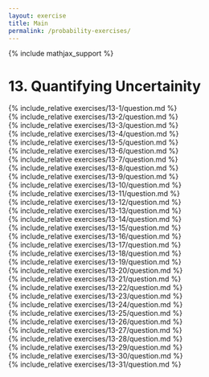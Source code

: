 ```yaml
---
layout: exercise
title: Main
permalink: /probability-exercises/
---
```


{% include mathjax_support %}

# 13. Quantifying Uncertainity

<div><i class="arrow-up loader" data-chapter="probability-exercises" data-exercise="ex_1" data-rating="0"></i></div>
{% include_relative exercises/13-1/question.md %}

<div><i class="arrow-up loader" data-chapter="probability-exercises" data-exercise="ex_2" data-rating="0"></i></div>
{% include_relative exercises/13-2/question.md %}

<div><i class="arrow-up loader" data-chapter="probability-exercises" data-exercise="ex_3" data-rating="0"></i></div>
{% include_relative exercises/13-3/question.md %}

<div><i class="arrow-up loader" data-chapter="probability-exercises" data-exercise="ex_4" data-rating="0"></i></div>
{% include_relative exercises/13-4/question.md %}

<div><i class="arrow-up loader" data-chapter="probability-exercises" data-exercise="ex_5" data-rating="0"></i></div>
{% include_relative exercises/13-5/question.md %}

<div><i class="arrow-up loader" data-chapter="probability-exercises" data-exercise="ex_6" data-rating="0"></i></div>
{% include_relative exercises/13-6/question.md %}

<div><i class="arrow-up loader" data-chapter="probability-exercises" data-exercise="ex_7" data-rating="0"></i></div>
{% include_relative exercises/13-7/question.md %}

<div><i class="arrow-up loader" data-chapter="probability-exercises" data-exercise="ex_8" data-rating="0"></i></div>
{% include_relative exercises/13-8/question.md %}

<div><i class="arrow-up loader" data-chapter="probability-exercises" data-exercise="ex_9" data-rating="0"></i></div>
{% include_relative exercises/13-9/question.md %}

<div><i class="arrow-up loader" data-chapter="probability-exercises" data-exercise="ex_10" data-rating="0"></i></div>
{% include_relative exercises/13-10/question.md %}

<div><i class="arrow-up loader" data-chapter="probability-exercises" data-exercise="ex_11" data-rating="0"></i></div>
{% include_relative exercises/13-11/question.md %}

<div><i class="arrow-up loader" data-chapter="probability-exercises" data-exercise="ex_12" data-rating="0"></i></div>
{% include_relative exercises/13-12/question.md %}

<div><i class="arrow-up loader" data-chapter="probability-exercises" data-exercise="ex_13" data-rating="0"></i></div>
{% include_relative exercises/13-13/question.md %}

<div><i class="arrow-up loader" data-chapter="probability-exercises" data-exercise="ex_14" data-rating="0"></i></div>
{% include_relative exercises/13-14/question.md %}

<div><i class="arrow-up loader" data-chapter="probability-exercises" data-exercise="ex_15" data-rating="0"></i></div>
{% include_relative exercises/13-15/question.md %}

<div><i class="arrow-up loader" data-chapter="probability-exercises" data-exercise="ex_16" data-rating="0"></i></div>
{% include_relative exercises/13-16/question.md %}

<div><i class="arrow-up loader" data-chapter="probability-exercises" data-exercise="ex_17" data-rating="0"></i></div>
{% include_relative exercises/13-17/question.md %}

<div><i class="arrow-up loader" data-chapter="probability-exercises" data-exercise="ex_18" data-rating="0"></i></div>
{% include_relative exercises/13-18/question.md %}

<div><i class="arrow-up loader" data-chapter="probability-exercises" data-exercise="ex_19" data-rating="0"></i></div>
{% include_relative exercises/13-19/question.md %}

<div><i class="arrow-up loader" data-chapter="probability-exercises" data-exercise="ex_20" data-rating="0"></i></div>
{% include_relative exercises/13-20/question.md %}

<div><i class="arrow-up loader" data-chapter="probability-exercises" data-exercise="ex_21" data-rating="0"></i></div>
{% include_relative exercises/13-21/question.md %}

<div><i class="arrow-up loader" data-chapter="probability-exercises" data-exercise="ex_22" data-rating="0"></i></div>
{% include_relative exercises/13-22/question.md %}

<div><i class="arrow-up loader" data-chapter="probability-exercises" data-exercise="ex_23" data-rating="0"></i></div>
{% include_relative exercises/13-23/question.md %}

<div><i class="arrow-up loader" data-chapter="probability-exercises" data-exercise="ex_24" data-rating="0"></i></div>
{% include_relative exercises/13-24/question.md %}

<div><i class="arrow-up loader" data-chapter="probability-exercises" data-exercise="ex_25" data-rating="0"></i></div>
{% include_relative exercises/13-25/question.md %}

<div><i class="arrow-up loader" data-chapter="probability-exercises" data-exercise="ex_26" data-rating="0"></i></div>
{% include_relative exercises/13-26/question.md %}

<div><i class="arrow-up loader" data-chapter="probability-exercises" data-exercise="ex_27" data-rating="0"></i></div>
{% include_relative exercises/13-27/question.md %}

<div><i class="arrow-up loader" data-chapter="probability-exercises" data-exercise="ex_28" data-rating="0"></i></div>
{% include_relative exercises/13-28/question.md %}

<div><i class="arrow-up loader" data-chapter="probability-exercises" data-exercise="ex_29" data-rating="0"></i></div>
{% include_relative exercises/13-29/question.md %}

<div><i class="arrow-up loader" data-chapter="probability-exercises" data-exercise="ex_30" data-rating="0"></i></div>
{% include_relative exercises/13-30/question.md %}

<div><i class="arrow-up loader" data-chapter="probability-exercises" data-exercise="ex_31" data-rating="0"></i></div>
{% include_relative exercises/13-31/question.md %}
